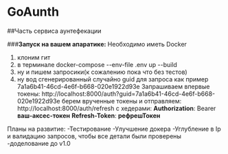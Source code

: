 # GoAunth
##Часть сервиса аунтефекации

###**Запуск на вашем апаратике:**
Необходимо иметь Docker

1) клоним гит
2) в терминале 
  docker-compose --env-file .env up --build
3) ну и пишем запросики(к сожалению пока что без тестов)
4) ну вод сгенерированный случайно guid для запроса как пример
7a1a6b41-46cd-4e6f-b668-020e1922d93e
Запрашиваем впервые токены:  http://localhost:8000/auth?guid=7a1a6b41-46cd-4e6f-b668-020e1922d93e
берем врученные токены и отправляем: http://localhost:8000/auth/refresh
с хедерами:
  **Authorization**:  Bearer **ваш-аксес-токен**
  **Refresh-Token**:  **рефрешТокен**

Планы на развитие:
 -Тестирование
 -Улучшение докера
 -Углубление в Ip и валидацию запросов, чтобы все детали были проверены
 -доделование до v1.0
